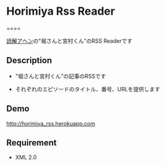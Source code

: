 # Horimiya Rss Reader
====

[読解アヘン](http://dka-hero.com/)の"堀さんと宮村くん"のRSS Readerです

## Description

- "堀さんと宮村くん"の記事のRSSです

- それぞれのエピソードのタイトル、番号、URLを提供します

## Demo

http://horimiya_rss.herokuapp.com

## Requirement

- XML 2.0
